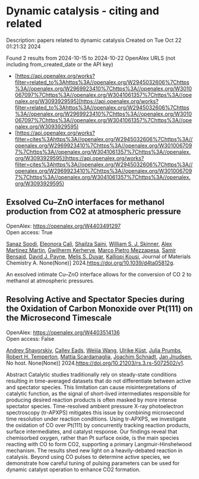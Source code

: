 # Dynamic catalysis - citing and related
Description: papers related to dynamic catalysis
Created on Tue Oct 22 01:21:32 2024

Found 2 results from 2024-10-15 to 2024-10-22
OpenAlex URLS (not including from_created_date or the API key)
- [https://api.openalex.org/works?filter=related_to%3Ahttps%3A//openalex.org/W2945032606%7Chttps%3A//openalex.org/W2969923410%7Chttps%3A//openalex.org/W3010067097%7Chttps%3A//openalex.org/W3041061357%7Chttps%3A//openalex.org/W3093929595](https://api.openalex.org/works?filter=related_to%3Ahttps%3A//openalex.org/W2945032606%7Chttps%3A//openalex.org/W2969923410%7Chttps%3A//openalex.org/W3010067097%7Chttps%3A//openalex.org/W3041061357%7Chttps%3A//openalex.org/W3093929595)
- [https://api.openalex.org/works?filter=cites%3Ahttps%3A//openalex.org/W2945032606%7Chttps%3A//openalex.org/W2969923410%7Chttps%3A//openalex.org/W3010067097%7Chttps%3A//openalex.org/W3041061357%7Chttps%3A//openalex.org/W3093929595](https://api.openalex.org/works?filter=cites%3Ahttps%3A//openalex.org/W2945032606%7Chttps%3A//openalex.org/W2969923410%7Chttps%3A//openalex.org/W3010067097%7Chttps%3A//openalex.org/W3041061357%7Chttps%3A//openalex.org/W3093929595)

## Exsolved Cu–ZnO interfaces for methanol production from CO2 at atmospheric pressure   

OpenAlex: https://openalex.org/W4403491297    
Open access: True
    
[Sanaz Soodi](https://openalex.org/A5008565596), [Eleonora Calì](https://openalex.org/A5098880244), [Shailza Saini](https://openalex.org/A5112391911), [William S. J. Skinner](https://openalex.org/A5027116134), [Alex Martinez Martin](https://openalex.org/A5114155352), [Gwilherm Kerherve](https://openalex.org/A5064466732), [Marco Pietro Mezzapesa](https://openalex.org/A5093986209), [Samir Bensaid](https://openalex.org/A5001710254), [David J. Payne](https://openalex.org/A5035701567), [Melis S. Duyar](https://openalex.org/A5004572490), [Kalliopi Kousi](https://openalex.org/A5024837130), Journal of Materials Chemistry A. None(None)] 2024.https://doi.org/10.1039/d4ta05812g.
    
An exsolved intimate Cu–ZnO interface allows for the conversion of CO 2 to methanol at atmospheric pressures.    

    

## Resolving Active and Spectator Species during the Oxidation of Carbon Monoxide over Pt(111) on the Microsecond Timescale   

OpenAlex: https://openalex.org/W4403514136    
Open access: False
    
[Andrey Shavorskiy](https://openalex.org/A5051598053), [Calley Eads](https://openalex.org/A5080366404), [Weijia Wang](https://openalex.org/A5100460474), [Ulrike Küst](https://openalex.org/A5095090324), [Julia Prumbs](https://openalex.org/A5107674595), [Robert H. Temperton](https://openalex.org/A5080012269), [Mattia Scardamaglia](https://openalex.org/A5039105398), [Joachim Schnadt](https://openalex.org/A5087506928), [Jan Jnudsen](https://openalex.org/A5114313985), No host. None(None)] 2024.https://doi.org/10.21203/rs.3.rs-5072502/v1.
    
Abstract Catalytic studies traditionally rely on steady-state conditions resulting in time-averaged datasets that do not differentiate between active and spectator species. This limitation can cause misinterpretations of catalytic function, as the signal of short-lived intermediates responsible for producing desired reaction products is often masked by more intense spectator species. Time-resolved ambient pressure X-ray photoelectron spectroscopy (tr-APXPS) mitigates this issue by combining microsecond time resolution under reaction conditions. Using tr-APXPS, we investigate the oxidation of CO over Pt(111) by concurrently tracking reaction products, surface intermediates, and catalyst response. Our findings reveal that chemisorbed oxygen, rather than Pt surface oxide, is the main species reacting with CO to form CO2, supporting a primary Langmuir-Hinshelwood mechanism. The results shed new light on a heavily-debated reaction in catalysis. Beyond using CO pulses to determine active species, we demonstrate how careful tuning of pulsing parameters can be used for dynamic catalyst operation to enhance CO2 formation.    

    
